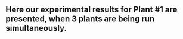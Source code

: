 ## Here our experimental results for Plant #1 are presented, when 3 plants are being run simultaneously.
